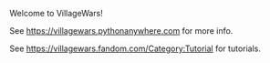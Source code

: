 Welcome to VillageWars!

See https://villagewars.pythonanywhere.com for more info.

See https://villagewars.fandom.com/Category:Tutorial for tutorials.
